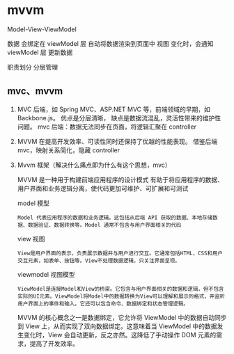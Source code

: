 # mvvm

Model-View-ViewModel

数据 会绑定在 viewModel 层 自动将数据渲染到页面中
视图 变化时，会通知 viewModel 层 更新数据

职责划分 分层管理

## mvc、mvvm

1.  MVC 后端，如 Spring MVC、ASP.NET MVC 等，前端领域的早期，如 Backbone.js。
    优点是分层清晰，
    缺点是数据流混乱，灵活性带来的维护性问题。
    mvc 后端：数据无法同步在页面，将逻辑汇聚在 controller
2.  MVVM 在提高开发效率、可读性同时还保持了优越的性能表现。
    借鉴后端 mvc，映射关系简化，隐藏 controller

3.  Mvvm 框架（解决什么痛点即为什么有这个思想，mvc）

    MVVM 是一种用于构建前端应用程序的设计模式
    有助于将应用程序的数据、用户界面和业务逻辑分离，使代码更加可维护、可扩展和可测试

    model 模型

        Model 代表应用程序的数据和业务逻辑。这包括从后端 API 获取的数据、本地存储数据、数据验证、数据转换等。Model 通常不包含与用户界面相关的代码

    view 视图

        View是用户界面的表示，负责展示数据并与用户进行交互。它通常包括HTML、CSS和用户交互元素，如表单、按钮等。View不处理数据逻辑，只关注界面呈现。

    viewmodel 视图模型

        ViewModel是连接Model和View的桥梁。它包含与用户界面相关的数据和逻辑，但不包含实际的UI元素。ViewModel将Model中的数据转换为View可以理解和展示的格式，并监听用户界面上的事件和输入。它还可以包含命令、数据绑定和状态管理逻辑。

    MVVM 的核心概念之一是数据绑定，它允许将 ViewModel 中的数据自动同步到 View 上，从而实现了双向数据绑定。这意味着当 ViewModel 中的数据发生变化时，View 会自动更新，反之亦然。这降低了手动操作 DOM 元素的需求，提高了开发效率。
